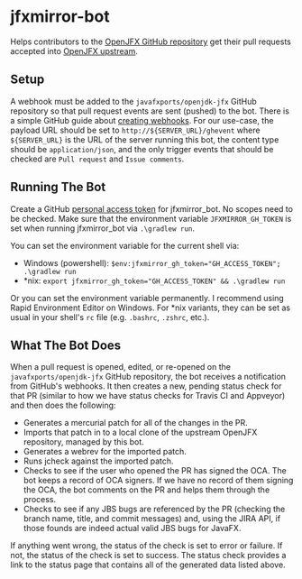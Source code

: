 # jfxmirror-bot

Helps contributors to the [OpenJFX GitHub repository](https://github.com/javafxports/openjdk-jfx) get their pull
requests accepted into [OpenJFX upstream](http://hg.openjdk.java.net/openjfx/jfx/rt/).

## Setup

A webhook must be added to the `javafxports/openjdk-jfx` GitHub repository so that pull request events are sent (pushed)
to the bot. There is a simple GitHub guide about [creating webhooks](https://developer.github.com/webhooks/creating/).
For our use-case, the payload URL should be set to `http://${SERVER_URL}/ghevent` where `${SERVER_URL}` is the URL of
the server running this bot, the content type should be `application/json`, and the only trigger events that should be
checked are `Pull request` and `Issue comments`.

## Running The Bot

Create a GitHub [personal access token](https://github.com/settings/tokens) for jfxmirror_bot. No scopes
need to be checked. Make sure that the environment variable `JFXMIRROR_GH_TOKEN` is set when running
jfxmirror_bot via `.\gradlew run`.

You can set the environment variable for the current shell via:

* Windows (powershell): `$env:jfxmirror_gh_token="GH_ACCESS_TOKEN"; .\gradlew run`
* *nix: `export jfxmirror_gh_token="GH_ACCESS_TOKEN" && .\gradlew run`

Or you can set the environment variable permanently. I recommend using Rapid Environment Editor on Windows. For *nix
variants, they can be set as usual in your shell's `rc` file (e.g. `.bashrc`, `.zshrc`, etc.).

## What The Bot Does

When a pull request is opened, edited, or re-opened on the `javafxports/openjdk-jfx` GitHub repository, the bot
receives a notification from GitHub's webhooks. It then creates a new, pending status check for that PR (similar to how
we have status checks for Travis CI and Appveyor) and then does the following:

* Generates a mercurial patch for all of the changes in the PR.
* Imports that patch in to a local clone of the upstream OpenJFX repository, managed by this bot.
* Generates a webrev for the imported patch.
* Runs jcheck against the imported patch.
* Checks to see if the user who opened the PR has signed the OCA. The bot keeps a record of OCA signers. If we have
no record of them signing the OCA, the bot comments on the PR and helps them through the process.
* Checks to see if any JBS bugs are referenced by the PR (checking the branch name, title, and commit messages) and,
using the JIRA API, if those founds are indeed actual valid JBS bugs for JavaFX.

If anything went wrong, the status of the check is set to error or failure. If not, the status of the check is set to
success. The status check provides a link to the status page that contains all of the generated data listed above.
